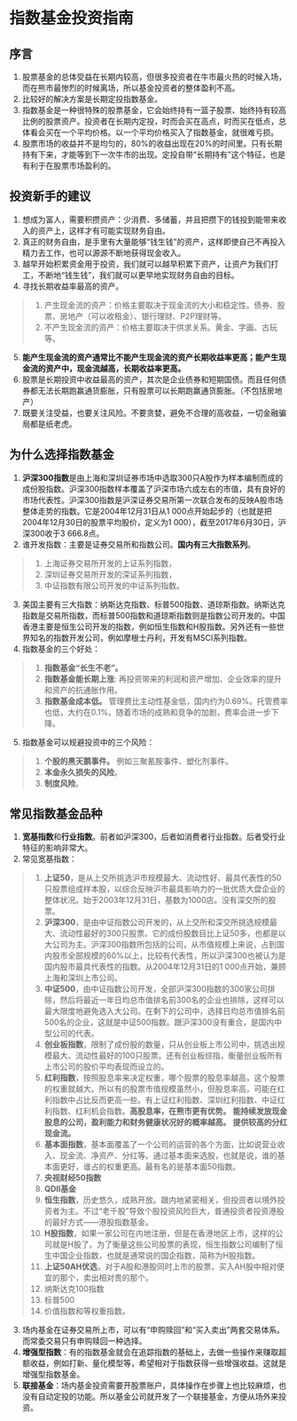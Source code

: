 # 指数基金投资指南
## 序言
1. 股票基金的总体受益在长期内较高，但很多投资者在牛市最火热的时候入场，而在熊市最惨烈的时候离场，所以基金投资者的整体盈利不高。
2. 比较好的解决方案是长期定投指数基金。
3. 指数基金是一种很特殊的股票基金，它会始终持有一篮子股票、始终持有较高比例的股票资产。投资者在长期内定投，时而会买在高点，时而买在低点，总体看会买在一个平均价格。以一个平均价格买入了指数基金，就很难亏损。
4. 股票市场的收益并不是均匀的，80%的收益出现在20%的时间里。只有长期持有下来，才能等到下一次牛市的出现。定投自带“长期持有”这个特征，也是有利于在股票市场盈利的。
## 投资新手的建议
1. 想成为富人，需要积攒资产：少消费、多储蓄，并且把攒下的钱投到能带来收入的资产上，这样才有可能实现财务自由。
2. 真正的财务自由，是手里有大量能够“钱生钱”的资产，这样即使自己不再投入精力去工作，也可以源源不断地获得现金收入。
3. 越早开始积累资金用于投资，我们就可以越早积累下资产，让资产为我们打工，不断地“钱生钱”，我们就可以更早地实现财务自由的目标。
4. 寻找长期收益率最高的资产。
> 1. 产生现金流的资产：价格主要取决于现金流的大小和稳定性。债券、股票、房地产（可以收租金）、银行理财、P2P理财等。
> 2. 不产生现金流的资产：价格主要取决于供求关系。黄金、字画、古玩等。
5. **能产生现金流的资产通常比不能产生现金流的资产长期收益率更高；能产生现金流的资产中，现金流越高，长期收益率更高。**
6. 股票是长期投资中收益最高的资产，其次是企业债券和短期国债。而且任何债券都无法长期跑赢通货膨胀，只有股票可以长期跑赢通货膨胀。（不包括房地产）
7. 既要关注受益，也要关注风险。不要贪婪，避免不合理的高收益，一切金融骗局都是纸老虎。
## 为什么选择指数基金
1. **沪深300指数**是由上海和深圳证券市场中选取300只A股作为样本编制而成的成份股指数。沪深300指数样本覆盖了沪深市场六成左右的市值，具有良好的市场代表性。沪深300指数是沪深证券交易所第一次联合发布的反映A股市场整体走势的指数。它是2004年12月31日从1 000点开始起步的（也就是把2004年12月30日的股票平均股价，定义为1 000），截至2017年6月30日，沪深300收于3 666.8点。
2. 谁开发指数：主要是证券交易所和指数公司。**国内有三大指数系列**。
> 1.  上海证券交易所开发的上证系列指数，
>  2. 深圳证券交易所开发的深证系列指数，
>  3. 中证指数有限公司开发的中证系列指数。
3. 美国主要有三大指数：纳斯达克指数、标普500指数、道琼斯指数。纳斯达克指数是交易所指数，而标普500指数和道琼斯指数则是指数公司开发的。中国香港主要是恒生公司开发的指数，例如恒生指数和H股指数。另外还有一些世界知名的指数开发公司，例如摩根士丹利，开发有MSCI系列指数。
4. 指数基金的三个好处：
> 1.  **指数基金“长生不老”。**
> 2.  **指数基金能长期上涨**: 再投资带来的利润和资产增加、企业效率的提升和资产的抗通胀作用。
>  3. **指数基金成本低。** 管理费比主动性基金低，国内约为0.69%。托管费率也低，大约在0.1%。随着市场的成熟和竞争的加剧，费率会进一步下降。
5. 指数基金可以规避投资中的三个风险：
>  1. **个股的黑天鹅事件。** 例如三聚氰胺事件、塑化剂事件。
>  2. **本金永久损失的风险**。
>  3. **制度风险**。
## 常见指数基金品种
1. **宽基指数**和**行业指数**。前者如沪深300，后者如消费者行业指数。后者受行业特征的影响非常大。
2. 常见宽基指数：
> 1. **上证50**，是从上交所挑选沪市规模最大、流动性好、最具代表性的50只股票组成样本股，以综合反映沪市最具影响力的一批优质大盘企业的整体状况。始于2003年12月31日，基数为1000店。没有深交所的股票。
> 2. **沪深300**，是由中证指数公司开发的，从上交所和深交所挑选规模最大、流动性最好的300只股票。它的成份股数目比上证50多，也都是以大公司为主。沪深300指数所包括的公司，从市值规模上来说，占到国内股市全部规模的60%以上，比较有代表性，所以沪深300也被认为是国内股市最具代表性的指数。从2004年12月31日的1 000点开始，兼顾上海和深圳上市公司。
> 3. **中证500**，由中证指数公司开发，全部沪深300指数的300家公司排除，然后将最近一年日均总市值排名前300名的企业也排除，这样可以最大限度地避免选入大公司。在剩下的公司中，选择日均总市值排名前500名的企业，这就是中证500指数。跟沪深300没有重合，是国内中型公司的代表。
> 4. **创业板指数**，限制了成份股的数量，只从创业板上市公司中，挑选出规模最大、流动性最好的100只股票。还有创业板综指，衡量创业板所有上市公司的股价平均表现而设立的。
> 5. **红利指数**，按照股息率来决定权重，哪个股票的股息率越高，这个股票的权重就越大。所以有的股票市值规模虽然小，但股息率高，可能在红利指数中占比反而更高一些。有上证红利指数、深圳红利指数、中证红利指数、红利机会指数。**高股息率，在熊市更有优势。** **能持续发放现金股息的公司，盈利能力和财务健康状况好的概率越高。** **提供较高的分红现金流。**
> 6. **基本面指数**，基本面覆盖了一个公司的运营的各个方面，比如说营业收入、现金流、净资产、分红等。通过基本面来选股，也就是说，谁的基本面更好，谁占的权重更高。最有名的是基本面50指数。
> 7. **央视财经50指数**
> 8. **QDII基金**
> 9. **恒生指数**，历史悠久，成熟开放。跟内地紧密相关，但投资者以境外投资者为主。不过“老千股”导致个股投资风险巨大，普通投资者投资港股的最好方式——港股指数基金。
> 10. **H股指数**，如果一家公司在内地注册，但是在香港地区上市，这样的公司就是H股了。为了衡量这些公司股票的表现，恒生指数公司编制了恒生中国企业指数，也就是通常说的国企指数，简称为H股指数。
> 11. **上证50AH优选**，对于A股和港股同时上市的股票，买入AH股中相对便宜的那个，卖出相对贵的那个。
> 12. 纳斯达克100指数
> 13. 标普500
> 14. 价值指数和等权重指数。
3. 场内基金在证券交易所上市，可以有“申购赎回”和“买入卖出”两套交易体系。而常委交易只有申购赎回一种选择。
4. **增强型指数**：有的指数基金就会在追踪指数的基础上，去做一些操作来赚取超额收益，例如打新、量化模型等，希望相对于指数获得一些增强收益。这就是增强型指数基金。
5. **联接基金**：场内基金投资需要开股票账户，具体操作在步骤上也比较麻烦，也没有自动定投的功能。所以基金公司就开发了一个联接基金，方便从场外来投资。
<!--stackedit_data:
eyJoaXN0b3J5IjpbMTA3NDY5NTE4LDE3MjUxNzIxMzQsMTYzOD
U3MDA0NCw1NjA1NTE2NzAsMTQwNjEzNTIxNCwtMTU2MzAxNzgy
OCwxMzE4OTY5MTM2LDE0NTA3MTAzMCw0MTgxMzQ0MjcsODM1MD
U2NjY0LC0xNzMzMDU0MTIzLC02Njg1NDU3MywxOTg3OTY3NTA3
LC0xNDYxOTE2NjY3LC0zMzM5ODgzNyw0MzQ0NDgxMjYsLTMwNz
gxMjc4NiwxNTMzMzYxNDUxLC0xOTg3NzMyMDEwLC0xOTgxMTIx
OTczXX0=
-->